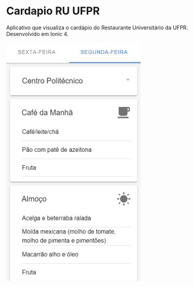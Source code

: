 # Cardapio RU UFPR 
Aplicativo que visualiza o cardápio do Restaurante Universitário da UFPR.
Desenvolvido em Ionic 4.

![](app.jpg)